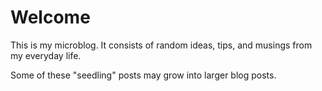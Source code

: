# Welcome

This is my microblog. It consists of random ideas, tips, and musings from my everyday life.

Some of these "seedling" posts may grow into larger blog posts.